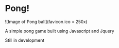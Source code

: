 # Pong!

![Image of Pong ball](favicon.ico = 250x)

A simple pong game built using Javascript and Jquery

Still in development
